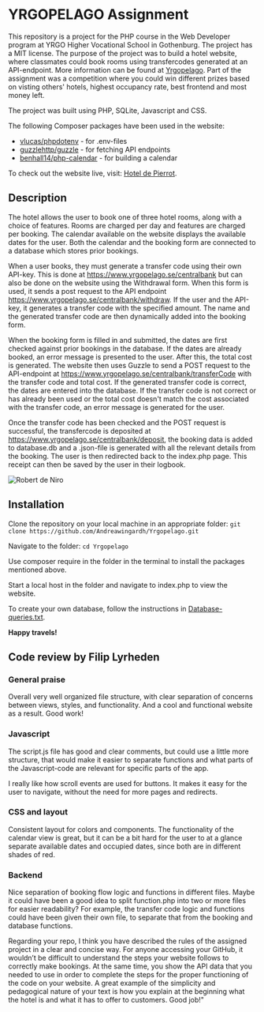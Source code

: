 # YRGOPELAGO Assignment
This repository is a project for the PHP course in the Web Developer program at YRGO Higher Vocational School in Gothenburg. The project has a MIT license. The purpose of the project was to build a hotel website, where classmates could book rooms using transfercodes generated at an API-endpoint. More information can be found at [Yrgopelago](https://www.yrgopelago.se/). Part of the assignment was a competition where you could win different prizes based on visting others' hotels, highest occupancy rate, best frontend and most money left.

The project was built using PHP, SQLite, Javascript and CSS.

The following Composer packages have been used in the website:
* [vlucas/phpdotenv](https://github.com/vlucas/phpdotenv) - for .env-files
* [guzzlehttp/guzzle](https://github.com/guzzle/guzzle) - for fetching API endpoints
* [benhall14/php-calendar](https://github.com/benhall14/php-calendar) - for building a calendar

To check out the website live, visit: [Hotel de Pierrot](https://andreawingardh.se/clown-island).

## Description
The hotel allows the user to book one of three hotel rooms, along with a choice of features. Rooms are charged per day and features are charged per booking. The calendar available on the website displays the available dates for the user. Both the calendar and the booking form are connected to a database which stores prior bookings.

When a user books, they must generate a transfer code using their own API-key. This is done at https://www.yrgopelago.se/centralbank but can also be done on the website using the Withdrawal form. When this form is used, it sends a post request to the API endpoint https://www.yrgopelago.se/centralbank/withdraw. If the user and the API-key, it generates a transfer code with the specified amount. The name and the generated transfer code are then dynamically added into the booking form.

When the booking form is filled in and submitted, the dates are first checked against prior bookings in the database. If the dates are already booked, an error message is presented to the user. After this, the total cost is generated. The website then uses Guzzle to send a POST request to the API-endpoint at https://www.yrgopelago.se/centralbank/transferCode with the transfer code and total cost. If the generated transfer code is correct, the dates are entered into the database. If the transfer code is not correct or has already been used or the total cost doesn't match the cost associated with the transfer code, an error message is generated for the user.

Once the transfer code has been checked and the POST request is successful, the transfercode is deposited at https://www.yrgopelago.se/centralbank/deposit, the booking data is added to database.db and a .json-file is generated with all the relevant details from the booking. The user is then redirected back to the index.php page. This receipt can then be saved by the user in their logbook.

![Robert de Niro](https://i.giphy.com/media/v1.Y2lkPTc5MGI3NjExbTV2cW8xOHJyZTgzdXVocTZmbXdsM3NyNXplNDVxcWd5azhvNWNzNiZlcD12MV9pbnRlcm5hbF9naWZfYnlfaWQmY3Q9Zw/LD7LJhWI2u1lqf5oUD/giphy.gif)

## Installation
Clone the repository on your local machine in an appropriate folder:
``` git clone https://github.com/Andreawingardh/Yrgopelago.git ```

Navigate to the folder:
```cd Yrgopelago ```

Use composer require in the folder in the terminal to install the packages mentioned above.

Start a local host in the folder and navigate to index.php to view the website.

To create your own database, follow the instructions in [Database-queries.txt](/app/database/database-queries.txt).

**Happy travels!**

## Code review by Filip Lyrheden

### General praise
Overall very well organized file structure, with clear separation of concerns between views, styles, and functionality. And a cool and functional website as a result. Good work!

### Javascript
The script.js file has good and clear comments, but could use a little more structure, that would make it easier to separate functions and what parts of the Javascript-code are relevant for specific parts of the app. 

I really like how scroll events are used for buttons. It makes it easy for the user to navigate, without the need for more pages and redirects. 

### CSS and layout
Consistent layout for colors and components. 
The functionality of the calendar view is great, but it can be a bit hard for the user to at a glance separate available dates and occupied dates, since both are in different shades of red.

### Backend
Nice separation of booking flow logic and functions in different files. Maybe it could have been a good idea to split function.php into two or more files for easier readability? For example, the transfer code logic and functions could have been given their own file, to separate that from the booking and database functions. 



Regarding your repo, I think you have described the rules of the assigned project in a clear and concise way. For anyone accessing your GitHub, it wouldn’t be difficult to understand the steps your website follows to correctly make bookings. At the same time, you show the API data that you needed to use in order to complete the steps for the proper functioning of the code on your website. A great example of the simplicity and pedagogical nature of your text is how you explain at the beginning what the hotel is and what it has to offer to customers. Good job!"
